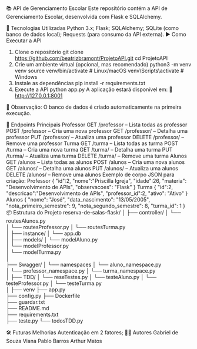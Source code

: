 📚 API de Gerenciamento Escolar
Este repositório contém a API de Gerenciamento Escolar, desenvolvida com Flask e SQLAlchemy.

🚀 Tecnologias Utilizadas
Python 3.x;
Flask;
SQLAlchemy;
SQLite (como banco de dados local);
Requests (para consumo da API externa).
▶️ Como Executar a API
1. Clone o repositório
git clone https://github.com/beatrizbramont/ProjetoAPI.git
cd ProjetoAPI
2. Crie um ambiente virtual (opcional, mas recomendado)
python3 -m venv venv
source venv/bin/activate  # Linux/macOS
venv\Scripts\activate     # Windows
3. Instale as dependências
pip install -r requirements.txt
4. Execute a API
python app.py
A aplicação estará disponível em: 📍 http://127.0.0.1:8001

📝 Observação: O banco de dados é criado automaticamente na primeira execução.

📡 Endpoints Principais
Professor
GET /professor – Lista todas as professor
POST /professor – Cria uma nova professor
GET /professor/<id> – Detalha uma professor
PUT /professor/<id> – Atualiza uma professor
DELETE /professor/<id> – Remove uma professor
Turma
GET /turma – Lista todas as turma
POST /turma – Cria uma nova turma
GET /turma/<id> – Detalha uma turma
PUT /turma/<id> – Atualiza uma turma
DELETE /turma/<id> – Remove uma turma
Alunos
GET /alunos – Lista todas as alunos
POST /alunos – Cria uma nova alunos
GET /alunos/<id> – Detalha uma alunos
PUT /alunos/<id> – Atualiza uma alunos
DELETE /alunos/<id> – Remove uma alunos
Exemplo de corpo JSON para criação:
Professor
{
    "id":2,
    "nome":"Priscilla Igreja",
    "idade":26, 
    "materia": "Desenvolvimento de APIs",
    "observacoes": "Flask"
}
Turma
{
    "id":2,
    "descricao":"Desenvolvimento de APIs",
    "professor_id":2, 
    "ativo": "Ativo"
}
Alunos
{
    "nome": "José",
    "data_nascimento": "13/05/2005",
    "nota_primeiro_semestre": 9,
    "nota_segundo_semestre": 8,
    "turma_id": 1
}
📦 Estrutura do Projeto
reserva-de-salas-flask/
│
├── controller/
│   └── routesAlunos.py   
│   └── routesProfessor.py 
│   └── routesTurma.py    
│
├── instance/
│   └── app.db           
│
├── models/
│   └── modelAluno.py   
│   └── modelProfessor.py  
│   └── modelTurma.py  
│  
├── Swagger/
│   └── namespaces 
│           └── aluno_namespace.py  
│           └── professor_namespace.py 
│           └── turma_namespace.py   
│
├── TDD/
│   └── reseTestes.py 
│   └── testeAluno.py 
│   └── testeProfessor.py
│   └── testeTurma.py     
│
├── venv
├── app.py                    
├── config.py 
├── Dockerfile                 
├── guardar.txt              
├── README.md                
├── requirements.txt          
├── teste.py
└── todosTDD.py

🛠️ Futuras Melhorias
Autenticação em 2 fatores;
🧑‍💻 Autores
Gabriel de Souza Viana
Pablo Barros
Arthur Matos

